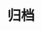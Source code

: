 ---
layout: list
title: 归档
sidebar: [heisi, blogger, memos_carousel, artalk, sffw, h5game, dulaoshi, chat, bw, dao_hang, category, tagcloud, webinfo]
---